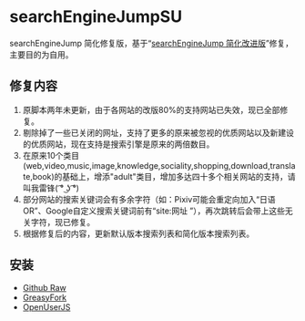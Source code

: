 # searchEngineJumpSU
searchEngineJump 简化修复版，基于“[searchEngineJump 简化改进版](http://userscripts.org/scripts/show/84970)”修复，主要目的为自用。

## 修复内容

1. 原脚本两年未更新，由于各网站的改版80%的支持网站已失效，现已全部修复。
2. 剔除掉了一些已关闭的网址，支持了更多的原来被忽视的优质网站以及新建设的优质网站，现在支持是搜索引擎是原来的两倍数目。
3. 在原来10个类目(web,video,music,image,knowledge,sociality,shopping,download,translate,book)的基础上，增添"adult"类目，增加多达四十多个相关网站的支持，请叫我雷锋( ͡° ͜ʖ ͡°)
4. 部分网站的搜索关键词会有多余字符（如：Pixiv可能会重定向加入“日语OR”、Google自定义搜索关键词前有“site:网址 ”），再次跳转后会带上这些无关字符，现已修复。
5. 根据修复后的内容，更新默认版本搜索列表和简化版本搜索列表。

## 安装

- [Github Raw](https://github.com/tangxiadi/searchEngineJumpSU/raw/master/searchEngineJump.user.js)
- [GreasyFork](https://greasyfork.org/zh-CN/scripts/10628)
- [OpenUserJS](https://openuserjs.org/)
